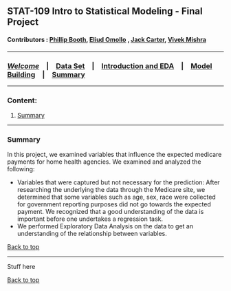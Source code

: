 
## STAT-109 Intro to Statistical Modeling - Final Project
#### Contributors : [Phillip Booth](mailto:phillip.booth2015@gmail.com), [Eliud Omollo](woordy2000@gmail.com) , [Jack Carter](jcarter2014@gmail.com), [Vivek Mishra](mailto:iblpvivek@icloud.com)
<HR>

### [**_Welcome_**](readme.md)&emsp;|&emsp;[Data Set](data-set.md)&emsp;|&emsp;[Introduction and EDA](eda.md)&emsp;|&emsp;[Model Building](model-building.md)&emsp;|&emsp;[Summary](summary.md)
<HR>

### Content:
1. [Summary](#summary)


<HR>

### Summary

In this project, we examined variables that influence the expected medicare payments for home health agencies. We examined and analyzed the following:

  <ul>
    <li>Variables that were captured but not necessary for the prediction:
     After researching the underlying the data through the Medicare site, we determined that some variables such as age, sex, race were         collected for government reporting purposes did not go towards the expected payment. We recognized that a good understanding of the       data is important before one undertakes a regression task.
  </li>  
    <li>We performed Exploratory Data Analysis on the data to get an understanding of the relationship between variables.</li>   
  </ul>

[Back to top](#content)

<HR>

Stuff here

[Back to top](#content)
